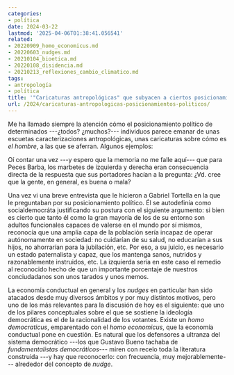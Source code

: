 ```yaml
---
categories:
- política
date: 2024-03-22
lastmod: '2025-04-06T01:38:41.056541'
related:
- 20220909_homo_economicus.md
- 20220603_nudges.md
- 20210104_bioetica.md
- 20220108_disidencia.md
- 20210213_reflexiones_cambio_climatico.md
tags:
- antropología
- política
title: '"Caricaturas antropológicas" que subyacen a ciertos posicionamientos políticos'
url: /2024/caricaturas-antropologicas-posicionamientos-politicos/
---
```


Me ha llamado siempre la atención cómo el posicionamiento político de determinados ---¿todos? ¿muchos?--- individuos parece emanar de unas escuetas caracterizaciones antropológicas, unas caricaturas sobre cómo es _el hombre_, a las que se aferran. Algunos ejemplos:

Oí contar una vez ---y espero que la memoria no me falle aquí--- que para Peces Barba, los marbetes de izquierda y derecha eran consecuencia directa de la respuesta que sus portadores hacían a la pregunta: ¿Vd. cree que la gente, en general, es buena o mala?

Una vez vi una breve entrevista que le hicieron a Gabriel Tortella en la que le preguntaban por su posicionamiento político. Él se autodefinía como socialdemocráta justificando su postura con el siguiente argumento: si bien es cierto que tanto él como la gran mayoría de los de su entorno son adultos funcionales capaces de valerse en el mundo por sí mismos, reconocía que una amplia capa de la población sería incapaz de operar autónomamente en sociedad: no cuidarían de su salud, no educarían a sus hijos, no ahorrarían para la jubilación, etc. Por eso, a su juicio, es necesario un estado paternalista y capaz, que los mantenga sanos, nutridos y razonablemente instruidos, etc. La izquierda sería en este caso el remedio al reconocido hecho de que un importante porcentaje de nuestros conciudadanos son unos tarados y unos memos.

La economía conductual en general y los _nudges_ en particular han sido atacados desde muy diversos ámbitos y por muy distintos motivos, pero uno de los más relevantes para la discusión de hoy es el siguiente: que uno de los pilares conceptuales sobre el que se sostiene la ideología democrática es el de la racionalidad de los votantes. Existe un _homo democraticus_, emparentado con el _homo economicus_, que la economía conductual pone en cuestión. Es natural que los defensores a ultranza del sistema democrático ---los que Gustavo Bueno tachaba de _fundamentalistas democráticos_--- miren con recelo toda la literatura construida ---y hay que reconocerlo: con frecuencia, muy mejorablemente--- alrededor del concepto de _nudge_.